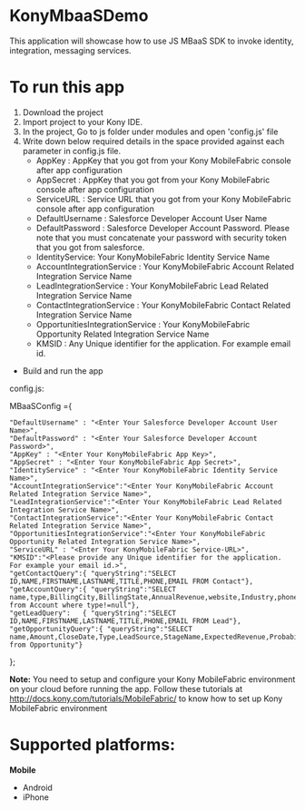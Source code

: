 KonyMbaaSDemo
=========

This application will showcase how to use JS MBaaS SDK to invoke identity, integration, messaging services.

# To run this app

1. Download the project
2. Import project to your Kony IDE.
3. In the project, Go to js folder under modules and open 'config.js' file
4. Write down below required details in the space provided against each parameter in config.js file.
	* AppKey : AppKey that you got from your Kony MobileFabric console after app configuration  
	* AppSecret : AppKey that you got from your Kony MobileFabric console after app configuration  
	* ServiceURL : Service URL that you got from your Kony MobileFabric console after app configuration 
	* DefaultUsername :  Salesforce Developer Account User Name
	* DefaultPassword : Salesforce Developer Account Password. Please note that you must concatenate your password with security token that you got from salesforce.
	* IdentityService: Your KonyMobileFabric Identity Service Name
	* AccountIntegrationService : Your KonyMobileFabric Account Related Integration Service Name
	* LeadIntegrationService : Your KonyMobileFabric Lead Related Integration Service Name
	* ContactIntegrationService : Your KonyMobileFabric Contact Related Integration Service Name
	* OpportunitiesIntegrationService : Your KonyMobileFabric Opportunity Related Integration Service Name
	* KMSID : Any Unique identifier for the application. For example email id.	
* Build and run the app
 
config.js:

MBaaSConfig ={	

	"DefaultUsername" : "<Enter Your Salesforce Developer Account User Name>", 
    "DefaultPassword" : "<Enter Your Salesforce Developer Account Password>",    
	"AppKey" : "<Enter Your KonyMobileFabric App Key>", 
    "AppSecret" : "<Enter Your KonyMobileFabric App Secret>", 
    "IdentityService" : "<Enter Your KonyMobileFabric Identity Service Name>",
    "AccountIntegrationService":"<Enter Your KonyMobileFabric Account Related Integration Service Name>",
    "LeadIntegrationService":"<Enter Your KonyMobileFabric Lead Related Integration Service Name>",
	"ContactIntegrationService":"<Enter Your KonyMobileFabric Contact Related Integration Service Name>",
    "OpportunitiesIntegrationService":"<Enter Your KonyMobileFabric Opportunity Related Integration Service Name>",
    "ServiceURL" : "<Enter Your KonyMobileFabric Service-URL>",
    "KMSID":"<Please provide any Unique identifier for the application. For example your email id.>",    
    "getContactQuery":{ "queryString":"SELECT ID,NAME,FIRSTNAME,LASTNAME,TITLE,PHONE,EMAIL FROM Contact"},
    "getAccountQuery":{ "queryString":"SELECT name,type,BillingCity,BillingState,AnnualRevenue,website,Industry,phone,BillingStreet from Account where type!=null"},
    "getLeadQuery":   { "queryString":"SELECT ID,NAME,FIRSTNAME,LASTNAME,TITLE,PHONE,EMAIL FROM Lead"},
    "getOpportunityQuery":{ "queryString":"SELECT name,Amount,CloseDate,Type,LeadSource,StageName,ExpectedRevenue,Probability from Opportunity"}
};
	

**Note:**
You need to setup and configure your Kony MobileFabric environment on your cloud before running the app. Follow these tutorials at  http://docs.kony.com/tutorials/MobileFabric/ to know how to set up Kony MobileFabric environment

# Supported platforms:
**Mobile**
 * Android
 * iPhone

 

